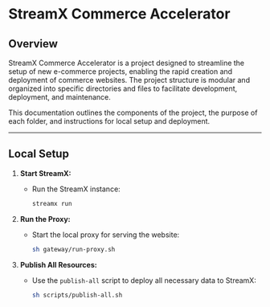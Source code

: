 # StreamX Commerce Accelerator

## Overview

StreamX Commerce Accelerator is a project designed to streamline the setup of new e-commerce projects, enabling the rapid creation and deployment of commerce websites. The project structure is modular and organized into specific directories and files to facilitate development, deployment, and maintenance.

This documentation outlines the components of the project, the purpose of each folder, and instructions for local setup and deployment.

---

## Local Setup


1. **Start StreamX:**
   - Run the StreamX instance:
     ```bash
     streamx run
     ```

2. **Run the Proxy:**
   - Start the local proxy for serving the website:
     ```bash
     sh gateway/run-proxy.sh
     ```

3. **Publish All Resources:**
   - Use the `publish-all` script to deploy all necessary data to StreamX:
     ```bash
     sh scripts/publish-all.sh
     ```